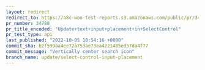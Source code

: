 ```yaml
---
layout: redirect
redirect_to: https://a8c-woo-test-reports.s3.amazonaws.com/public/pr/34788/api/index.html
pr_number: 34788
pr_title_encoded: "Update+text+input+placement+in+SelectControl"
pr_test_type: api
last_published: "2022-10-05 18:54:16 +0000"
commit_sha: b2f599aa4ee72a753ae73ea4221485ed57da4f77
commit_message: "Vertically center search icon"
branch_name: update/select-control-input-placement
---
```

